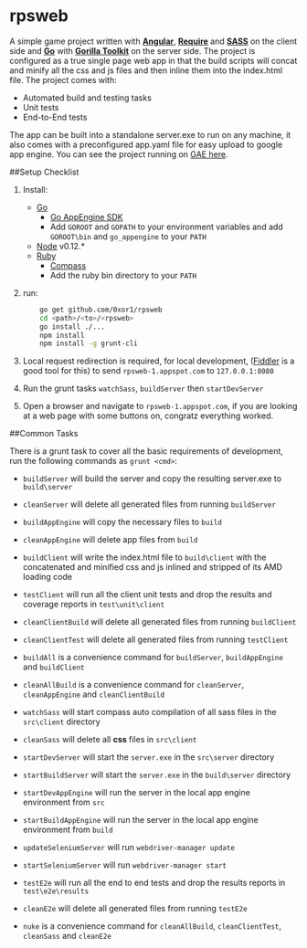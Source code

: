 rpsweb
======

A simple game project written with [**Angular**](https://angularjs.org/), [**Require**](http://requirejs.org/)
and [**SASS**](http://sass-lang.com/) on the client side and [**Go**](http://golang.org/) with [**Gorilla Toolkit**](http://www.gorillatoolkit.org/)
on the server side. The project is configured as a true single page web app in that the build scripts will concat and minify all
the css and js files and then inline them into the index.html file. The project comes with:

* Automated build and testing tasks
* Unit tests
* End-to-End tests

The app can be built into a standalone server.exe to run on any machine, it also comes with a preconfigured app.yaml file
for easy upload to google app engine. You can see the project running on [GAE here](http://rpsweb-1.appspot.com).

##Setup Checklist

1. Install:
    * [Go](http://golang.org/)
        * [Go AppEngine SDK](https://cloud.google.com/appengine/downloads)
        * Add `GOROOT` and `GOPATH` to your environment variables and add `GOROOT\bin` and `go_appengine` to your `PATH`
    * [Node](https://nodejs.org/) v0.12.*
    * [Ruby](https://www.ruby-lang.org)
        * [Compass](http://compass-style.org/)
        * Add the ruby bin directory to your `PATH`

2. run:
    ```sh
        go get github.com/0xor1/rpsweb
        cd <path>/<to>/<rpsweb>
        go install ./...
        npm install
        npm install -g grunt-cli
    ```

3. Local request redirection is required, for local development, ([Fiddler](http://www.telerik.com/fiddler) is a good tool for this) to send `rpsweb-1.appspot.com` to `127.0.0.1:8080`

4. Run the grunt tasks `watchSass`, `buildServer` then `startDevServer`

5. Open a browser and navigate to `rpsweb-1.appspot.com`, if you are looking at a web page with some buttons on, congratz everything worked.

##Common Tasks

There is a grunt task to cover all the basic requirements of development, run the following commands as `grunt <cmd>`:

* `buildServer` will build the server and copy the resulting server.exe to `build\server`
* `cleanServer` will delete all generated files from running `buildServer`


* `buildAppEngine` will copy the necessary files to `build`
* `cleanAppEngine` will delete app files from `build`


* `buildClient` will write the index.html file to `build\client` with the concatenated and minified css and js inlined and stripped of its AMD loading code
* `testClient` will run all the client unit tests and drop the results and coverage reports in `test\unit\client`
* `cleanClientBuild` will delete all generated files from running `buildClient`
* `cleanClientTest` will delete all generated files from running `testClient`


* `buildAll` is a convenience command for `buildServer`, `buildAppEngine` and `buildClient`
* `cleanAllBuild` is a convenience command for `cleanServer`, `cleanAppEngine` and `cleanClientBuild`


* `watchSass` will start compass auto compilation of all sass files in the `src\client` directory
* `cleanSass` will delete all **css** files in `src\client`


* `startDevServer` will start the `server.exe` in the `src\server` directory
* `startBuildServer` will start the `server.exe` in the `build\server` directory


* `startDevAppEngine` will run the server in the local app engine environment from `src`
* `startBuildAppEngine` will run the server in the local app engine environment from `build`


* `updateSeleniumServer` will run `webdriver-manager update`
* `startSeleniumServer` will run `webdriver-manager start`


* `testE2e` will run all the end to end tests and drop the results reports in `test\e2e\results`
* `cleanE2e` will delete all generated files from running `testE2e`


* `nuke` is a convenience command for `cleanAllBuild`, `cleanClientTest`, `cleanSass` and `cleanE2e`


